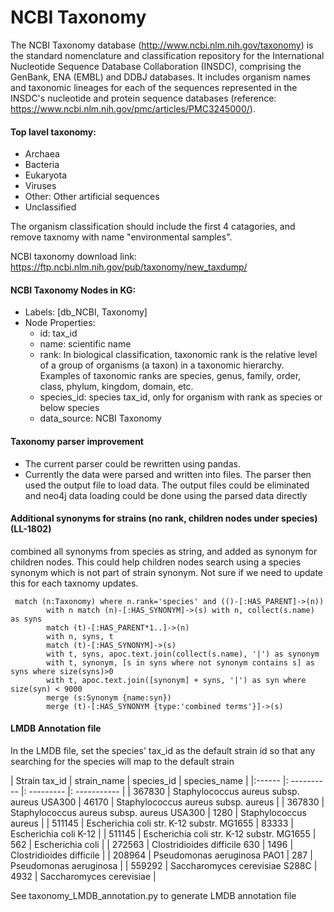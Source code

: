 # NCBI Taxonomy

The NCBI Taxonomy database (http://www.ncbi.nlm.nih.gov/taxonomy) is the standard nomenclature and classification repository 
for the International Nucleotide Sequence Database Collaboration (INSDC), comprising the GenBank, ENA (EMBL) and DDBJ databases. 
It includes organism names and taxonomic lineages for each of the sequences represented in the INSDC's nucleotide and protein
sequence databases (reference: https://www.ncbi.nlm.nih.gov/pmc/articles/PMC3245000/).    

#### Top lavel taxonomy:
- Archaea
- Bacteria
- Eukaryota
- Viruses
- Other: Other artificial sequences
- Unclassified

The organism classification should include the first 4 catagories, and remove taxnomy with name "environmental samples".  

NCBI taxonomy download link: https://ftp.ncbi.nlm.nih.gov/pub/taxonomy/new_taxdump/

#### NCBI Taxonomy Nodes in KG: 
- Labels:  [db_NCBI, Taxonomy]
- Node Properties:
    - id: tax_id
    - name: scientific name
    - rank: In biological classification, taxonomic rank is the relative level of a group of organisms (a taxon) in a taxonomic hierarchy. 
    Examples of taxonomic ranks are species, genus, family, order, class, phylum, kingdom, domain, etc.
    - species_id: species tax_id, only for organism with rank as species or below species
    - data_source: NCBI Taxonomy
    
#### Taxonomy parser improvement
- The current parser could be rewritten using pandas. 
- Currently the data were parsed and written into files.  The parser then used the output file to load data.  The output
files could be eliminated and neo4j data loading could be done using the parsed data directly

#### Additional synonyms for strains (no rank, children nodes under species) (LL-1802)
combined all synonyms from species as string, and added as synonym for children nodes.  This could help children nodes search
using a species synonym which is not part of strain synonym. Not sure if we need to update this for each taxnomy updates. 
```
 match (n:Taxonomy) where n.rank='species' and (()-[:HAS_PARENT]->(n))
        with n match (n)-[:HAS_SYNONYM]->(s) with n, collect(s.name) as syns
        match (t)-[:HAS_PARENT*1..]->(n)
        with n, syns, t
        match (t)-[:HAS_SYNONYM]->(s)
        with t, syns, apoc.text.join(collect(s.name), '|') as synonym
        with t, synonym, [s in syns where not synonym contains s] as syns where size(syns)>0
        with t, apoc.text.join([synonym] + syns, '|') as syn where size(syn) < 9000
        merge (s:Synonym {name:syn})
        merge (t)-[:HAS_SYNONYM {type:'combined terms'}]->(s) 
```

#### LMDB Annotation file
In the LMDB file, set the species' tax_id as the default strain id so that any searching for the species will map to the default strain

| Strain tax_id | strain_name | species_id | species_name | 
|:------ |: ---------- |: --------- |: ----------- | 
| 367830 | Staphylococcus aureus subsp. aureus USA300 | 46170 | Staphylococcus aureus subsp. aureus | 
| 367830 | Staphylococcus aureus subsp. aureus USA300 | 1280 | Staphylococcus aureus | 
| 511145 | Escherichia coli str. K-12 substr. MG1655 | 83333 | Escherichia coli K-12 | 
| 511145 | Escherichia coli str. K-12 substr. MG1655 | 562 | Escherichia coli | 
| 272563 | Clostridioides difficile 630 | 1496 | Clostridioides difficile | 
| 208964 | Pseudomonas aeruginosa PAO1 | 287 | Pseudomonas aeruginosa | 
| 559292 | Saccharomyces cerevisiae S288C | 4932 | Saccharomyces cerevisiae |  

See taxonomy_LMDB_annotation.py to generate LMDB annotation file



    
 












